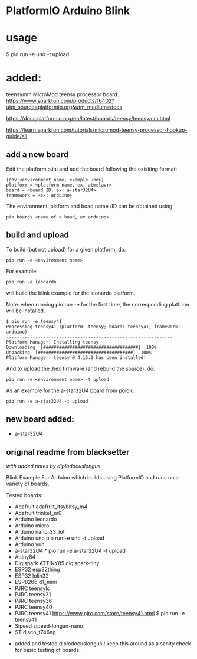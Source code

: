 # PlatformIO Arduino Blink


# usage

$ pio run -e uno -t upload

# added:

teensymm
MicroMod teensy processor board.
https://www.sparkfun.com/products/16402?utm_source=platformio.org&utm_medium=docs

https://docs.platformio.org/en/latest/boards/teensy/teensymm.html

https://learn.sparkfun.com/tutorials/micromod-teensy-processor-hookup-guide/all


## add a new board


Edit the platformio.ini and add the board following the exisiting format:


    [env:<environment name, example uno>]
    platform = <platform name, ex. atmelavr>
    board = <board ID, ex. a-star32U4>
    framework = <ex: arduino>

The environment, plaform and boad name /ID can be obtained using

    pio boards <name of a boad, ex arduino> 


## build and upload

To build (but not upload) for a given platform, do:

    pio run -e <environment name>

For example:

    pio run -e leonardo

will build the blink example for the leonardo platform.

Note: when running pio run -e <environment> for the first time, the corresponding platform will be installed.

    $ pio run -e teensy41
    Processing teensy41 (platform: teensy; board: teensy41; framework: arduino)
    ---------------------------------------------------------------
    Platform Manager: Installing teensy
    Downloading  [####################################]  100%
    Unpacking  [####################################]  100%
    Platform Manager: teensy @ 4.15.0 has been installed!

And to upload the .hex firmware (and rebuild the source), do:

    pio run -e <environment name> -t upload

As an example for the a-star32U4 board from pololu.

    pio run -e a-star32U4 -t upload

## new board added:

- a-star32U4

## original readme from blacksetter

*with added notes by diplodocuslongus*

Blink Example For Arduino which builds using PlatformIO and runs on a variety of boards.

Tested boards:

 - Adafruit adafruit_itsybitsy_m4
 - Adafruit trinket_m0
 - Arduino leonardo
 - Arduino micro
 - Arduino nano_33_iot
 - Arduino uno
pio run -e uno -t upload
 - Arduino yun
 - a-star32U4 *
pio run -e a-star32U4 -t upload
 - Attiny84
 - Digispark ATTINY85 digispark-tiny
 - ESP32 esp32thing
 - ESP32 lolin32
 - ESP8266 d1_mini
 - PJRC teensylc
 - PJRC teensy31
 - PJRC teensy36
 - PJRC teensy40
 - PJRC teensy41 https://www.pjrc.com/store/teensy41.html
    $ pio run -e teensy41
 - Sipeed sipeed-longan-nano
 - ST disco_f746ng
 
* added and tested diplodocuslongus
I keep this around as a sanity check for basic testing of boards.
